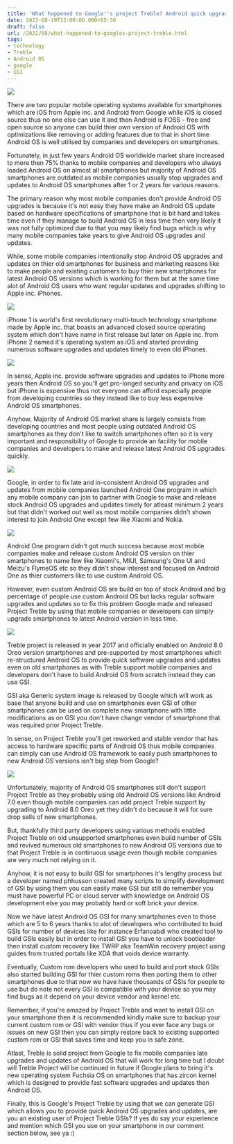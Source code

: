 ```yaml
---
title: 'What happened to Google''s project Treble? Android quick upgrades.'
date: 2022-08-19T12:00:00.000+05:30
draft: false
url: /2022/08/what-happened-to-googles-project-treble.html
tags: 
- technology
- Treble
- Android OS
- google
- GSI
---
```


 [![](https://lh3.googleusercontent.com/-I6NOC_v8Y28/Yv_Yz6j5QQI/AAAAAAAANL8/xQSYTU4xFd0eHkPSF-s33D4J1LGjIdVrQCNcBGAsYHQ/s1600/1660934344654955-0.png)](https://lh3.googleusercontent.com/-I6NOC_v8Y28/Yv_Yz6j5QQI/AAAAAAAANL8/xQSYTU4xFd0eHkPSF-s33D4J1LGjIdVrQCNcBGAsYHQ/s1600/1660934344654955-0.png) 

  

  

There are two popular mobile operating systems available for smartphones which are iOS from Apple inc. and Android from Google while iOS is closed source thus no one else can use it and then Android is FOSS - free and open source so anyone can build thier own version of Android OS with optimizations like removing or adding features due to that in short time Android OS is well utilised by companies and developers on smartphones.

  

Fortunately, in just few years Android OS worldwide market share increased to more then 75% thanks to mobile companies and developers who always loaded Android OS on almost all smartphones but majority of Android OS smartphones are outdated as mobile companies usually stop upgrades and updates to Android OS smartphones after 1 or 2 years for various reasons.

  

The primary reason why most mobile companies don't provide Android OS upgrades is because it's not easy they have make an Android OS update based on hardware specifications of smartphone that is bit hard and takes time even if they manage to build Android OS in less time then very likely it was not fully optimized due to that you may likely find bugs which is why many mobile companies take years to give Android OS upgrades and updates.

  

  

While, some mobile companies intentionally stop Android OS upgrades and updates on thier old smartphones for business and marketing reasons like to make people and existing customers to buy thier new smartphones for latest Android OS versions which is working for them but at the same time alot of Android OS users who want regular updates and upgrades shifting to Apple inc. iPhones.

  

 [![](https://lh3.googleusercontent.com/-jioa94k-bAo/YwCCbXSB5MI/AAAAAAAANMY/QL657aMAoAQppEKP0bl5cMVwZcqKDP78ACNcBGAsYHQ/s1600/1660977768612401-0.png)](https://lh3.googleusercontent.com/-jioa94k-bAo/YwCCbXSB5MI/AAAAAAAANMY/QL657aMAoAQppEKP0bl5cMVwZcqKDP78ACNcBGAsYHQ/s1600/1660977768612401-0.png) 

  

  

iPhone 1 is world's first revolutionary multi-touch technology smartphone made by Apple inc. that boasts an advanced closed source operating system which don't have name in first release but later on Apple inc. from iPhone 2 named it's operating system as iOS and started providing numerous software upgrades and updates timely to even old iPhones.

  

 [![](https://lh3.googleusercontent.com/-VHIfTu2VuZo/YwCCaXPKrWI/AAAAAAAANMU/L1lZcJUxdw8PqISm9glptVOBEC3xwJHHgCNcBGAsYHQ/s1600/1660977765364430-1.png)](https://lh3.googleusercontent.com/-VHIfTu2VuZo/YwCCaXPKrWI/AAAAAAAANMU/L1lZcJUxdw8PqISm9glptVOBEC3xwJHHgCNcBGAsYHQ/s1600/1660977765364430-1.png) 

  

  

In sense, Apple inc. provide software upgrades and updates to iPhone more years then Android OS so you'll get pro-longed security and privacy on iOS but iPhone is expensive thus not everyone can afford especially people from developing countries so they instead like to buy less expensive Android OS smartphones.

  

Anyhow, Majority of Android OS market share is largely consists from developing countries and most people using outdated Android OS smartphones as they don't like to switch smartphones often so it is very important and responsibility of Google to provide an facility for mobile companies and developers to make and release latest Android OS upgrades quickly.  

  

 [![](https://lh3.googleusercontent.com/-F3_UjccBTTg/YwCCZsjiXHI/AAAAAAAANMQ/-we_6qh5DQ8miWbRVzmFYaRIC6rU_7wggCNcBGAsYHQ/s1600/1660977761343222-2.png)](https://lh3.googleusercontent.com/-F3_UjccBTTg/YwCCZsjiXHI/AAAAAAAANMQ/-we_6qh5DQ8miWbRVzmFYaRIC6rU_7wggCNcBGAsYHQ/s1600/1660977761343222-2.png) 

  

  

Google, in order to fix late and in-consistent Android OS upgrades and updates from mobile companies launched Android One program in which any mobile company can join to partner with Google to make and release stock Android OS upgrades and updates timely for atleast minimum 2 years but that didn't worked out well as most mobile companies didn't shown interest to join Android One except few like Xiaomi and Nokia.

  

 [![](https://lh3.googleusercontent.com/-9mhGemMwfXk/YwCCYvJB37I/AAAAAAAANMM/5F7pVYqBI_sWssv-pZi2a85Y7pS201UEQCNcBGAsYHQ/s1600/1660977757682527-3.png)](https://lh3.googleusercontent.com/-9mhGemMwfXk/YwCCYvJB37I/AAAAAAAANMM/5F7pVYqBI_sWssv-pZi2a85Y7pS201UEQCNcBGAsYHQ/s1600/1660977757682527-3.png) 

  

  

Android One program didn't got much success because most mobile companies make and release custom Android OS version on thier smartphones to name few like Xiaomi's, MIUI, Samsung's One UI and Meizu's FlymeOS etc so they didn't show interest and focused on Android One as thier customers like to use custom Android OS.

  

However, even custom Android OS are build on top of stock Android and big percentage of people use custom Android OS but lacks regular software upgrades and updates so to fix this problem Google made and released Project Treble by using that mobile companies or developers can simply upgrade smartphones to latest Android version in less time.

  

 [![](https://lh3.googleusercontent.com/-VPezDkyScC0/YwCCXqgSUNI/AAAAAAAANMI/ubXS7clrtMkp_B79y0RcNhd3YHOicl-sACNcBGAsYHQ/s1600/1660977754318960-4.png)](https://lh3.googleusercontent.com/-VPezDkyScC0/YwCCXqgSUNI/AAAAAAAANMI/ubXS7clrtMkp_B79y0RcNhd3YHOicl-sACNcBGAsYHQ/s1600/1660977754318960-4.png) 

  

Treble project is released in year 2017 and officially enabled on Android 8.0 Oreo version smartphones and pre-supported by most smartphones which re-structured Android OS to provide quick software upgrades and updates even on old smartphones as with Treble support mobile companies and developers don't have to build Android OS from scratch instead they can use GSI.

  

  

GSI aka Generic system image is released by Google which will work as base that anyone build and use on smartphones even GSI of other smartphones can be used on complete new smartphone with little modifications as on GSI you don't have change vendor of smartphone that was required prior Project Treble.

  

In sense, on Project Treble you'll get reworked and stable vendor that has access to hardware specific parts of Android OS thus mobile companies can simply can use Android OS framework to easily push smartphones to new Android OS versions isn't big step from Google?

  

 [![](https://lh3.googleusercontent.com/-F6FdIsZ7ezA/YwCCWxMiE_I/AAAAAAAANME/8_vJXYTF43UuORuMTbnUkY6YaC-SbCGYwCNcBGAsYHQ/s1600/1660977750298803-5.png)](https://lh3.googleusercontent.com/-F6FdIsZ7ezA/YwCCWxMiE_I/AAAAAAAANME/8_vJXYTF43UuORuMTbnUkY6YaC-SbCGYwCNcBGAsYHQ/s1600/1660977750298803-5.png) 

  

  

Unfortunately, majority of Android OS smartphones still don't support Project Treble as they probably using old Android OS versions like Android 7.0 even though mobile companies can add project Treble support by upgrading to Android 8.0 Oreo yet they didn't do because it will for sure drop sells of new smartphones.

  

But, thankfully third party developers using various methods enabled Project Treble on old unsupported smartphones even build number of GSIs and revived numerous old smartphones to new Android OS versions due to that Project Treble is in continuous usage even though mobile companies are very much not relying on it.

  

Anyhow, it is not easy to build GSI for smartphones it's lengthy process but a developer named phhusson created many scripts to simplify development of GSI by using them you can easily make GSI but still do remember you must have powerful PC or cloud server with knowledge on Android OS development else you may probably hard or soft brick your device.

  

Now we have latest Android OS GSI for many smartphones even to those which are 5 to 6 years thanks to alot of developers who contributed to buid GSIs for number of devices like for instance Erfanoabdi who created tool to build GSIs easily but in order to install GSI you have to unlock bootloader then install custom recovery like TWRP aka TeamWin recovery project using guides from trusted portals like XDA that voids device warranty.  

  

Eventually, Custom rom developers who used to build and port stock GSIs also started building GSI for thier custom roms then porting them to other smartphones due to that now we have have thousands of GSIs for people to use but do note not every GSI is compatible with your device so you may find bugs as it depend on your device vendor and kernel etc.

  

Remember, if you're amazed by Project Treble and want to install GSI on your smartphone then it is recommended kindly make sure to backup your current custom rom or GSI with vendor thus if you ever face any bugs or issues on new GSI then you can simply restore back to existing supported custom rom or GSI that saves time and keep you in safe zone.

  

Atlast, Treble is solid project from Google to fix mobile companies late upgrades and updates of Android OS that will work for long time but I doubt will Treble Project will be continued in future if Google plans to bring it's new operating system Fuchsia OS on smartphones that has zircon kernel which is designed to provide fast software upgrades and updates then Android OS.

  

Finally, this is Google's Project Treble by using that we can generate GSI which allows you to provide quick Android OS upgrades and updates, are you an existing user of Project Treble GSIs? If yes do say your experience and mention which GSI you use on your smartphone in our comment section below, see ya :)
